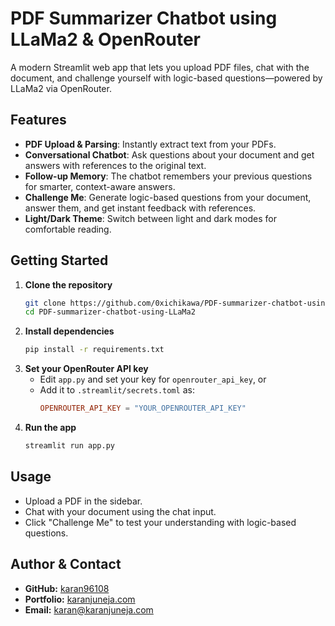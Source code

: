 # PDF Summarizer Chatbot using LLaMa2 & OpenRouter

A modern Streamlit web app that lets you upload PDF files, chat with the document, and challenge yourself with logic-based questions—powered by LLaMa2 via OpenRouter.

## Features
- **PDF Upload & Parsing**: Instantly extract text from your PDFs.
- **Conversational Chatbot**: Ask questions about your document and get answers with references to the original text.
- **Follow-up Memory**: The chatbot remembers your previous questions for smarter, context-aware answers.
- **Challenge Me**: Generate logic-based questions from your document, answer them, and get instant feedback with references.
- **Light/Dark Theme**: Switch between light and dark modes for comfortable reading.

## Getting Started
1. **Clone the repository**
   ```bash
   git clone https://github.com/0xichikawa/PDF-summarizer-chatbot-using-LLaMa2
   cd PDF-summarizer-chatbot-using-LLaMa2
   ```
2. **Install dependencies**
   ```bash
   pip install -r requirements.txt
   ```
3. **Set your OpenRouter API key**
   - Edit `app.py` and set your key for `openrouter_api_key`, or
   - Add it to `.streamlit/secrets.toml` as:
     ```toml
     OPENROUTER_API_KEY = "YOUR_OPENROUTER_API_KEY"
     ```
4. **Run the app**
   ```bash
   streamlit run app.py
   ```

## Usage
- Upload a PDF in the sidebar.
- Chat with your document using the chat input.
- Click "Challenge Me" to test your understanding with logic-based questions.

## Author & Contact
- **GitHub:** [karan96108](https://github.com/karan96108)
- **Portfolio:** [karanjuneja.com](https://karanjuneja.com)
- **Email:** karan@karanjuneja.com
